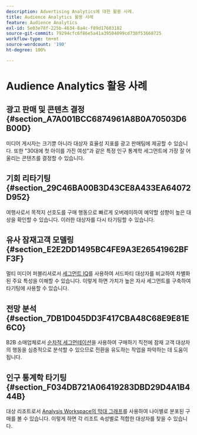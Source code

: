```yaml
---
description: Advertising Analytics에 대한 활용 사례.
title: Audience Analytics 활용 사례
feature: Audience Analytics
exl-id: 5e03e78f-225b-4634-8a4c-f89d17603182
source-git-commit: 79294cfc6f86e5a41a39504099cd730f53668725
workflow-type: tm+mt
source-wordcount: '190'
ht-degree: 100%

---
```


# Audience Analytics 활용 사례

## 광고 판매 및 콘텐츠 결정 {#section_A7A001BCC6874961A8B0A70503D6B00D}

미디어 게시자는 크기뿐 아니라 대상자 효율성 지표를 광고 판매팀에 제공할 수 있습니다. 또한 &quot;30대에 첫 아이를 가진 여성&quot;과 같은 특정 인구 통계학 세그먼트에 가장 잘 어울리는 콘텐츠를 결정할 수 있습니다.

## 기회 리타기팅 {#section_29C46BA00B3D43CE8A433EA64072D952}

여행사로서 목적지 선호도를 구매 행동으로 빠르게 오버레이하여 예약할 성향이 높은 대상을 확인할 수 있습니다. 이러한 대상자를 다시 타기팅할 수 있습니다.

## 유사 잠재고객 모델링 {#section_E2E2DD1495BC4FE9A3E26541962BFF3F}

멀티 미디어 퍼블리셔로서 [세그먼트 IQ](https://experienceleague.adobe.com/docs/analytics/analyze/analysis-workspace/panels/segment-comparison/segment-comparison.html?lang=ko-KR)를 사용하여 서드파티 대상자를 비교하여 차별화된 주요 특성을 이해할 수 있습니다. 이렇게 하면 가치가 높은 자사 세그먼트를 구축하여 타기팅에 사용할 수 있습니다.

## 전망 분석 {#section_7DB1D045DD3F417CBA48C68E9E81E6C0}

B2B 소매업체로서 [순차적 세그먼테이션](https://experienceleague.adobe.com/docs/analytics/components/segmentation/segmentation-workflow/seg-sequential-build.html?lang=ko-KR)을 사용하여 구매하기 직전에 잠재 고객 대상자의 행동을 심층적으로 분석할 수 있으므로 전환을 유도하는 작업을 파악하는 데 도움이 됩니다.

## 인구 통계학 타기팅 {#section_F034DB721A06419283DBD29D4A1B444B}

대상 리조트로서 [Analysis Workspace의 막대 그래프](https://experienceleague.adobe.com/docs/analytics/analyze/analysis-workspace/visualizations/histogram.html?lang=ko-KR)를 사용하여 나이별로 분포된 구매를 볼 수 있습니다. 이렇게 하면 각 리조트 속성별로 적합한 대상자를 찾을 수 있습니다.
